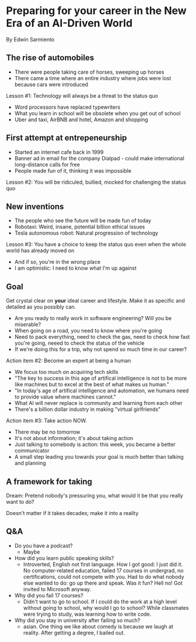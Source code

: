 # Preparing for your career in the New Era of an AI-Driven World

By Edwin Sarmiento

## The rise of automobiles

- There were people taking care of horses, sweeping up horses
- There came a time where an entire industry where jobs were lost because cars were introduced

Lesson #1: Technology will always be a threat to the status quo

- Word processors have replaced typewriters
- What you learn in school will be obsolete when you get out of school
- Uber and taxi, AirBNB and hotel, Amazon and shopping

## First attempt at entrepeneurship

- Started an internet cafe back in 1999
- Banner ad in email for the company Dialpad - could make international long-distance calls for free
- People made fun of it, thinking it was impossible

Lesson #2: You will be ridiculed, bullied, mocked for challenging the status quo

## New inventions

- The people who see the future will be made fun of today
- Robotaxi: Weird, insane, potential billion ethical issues
- Tesla autonomous robot: Natural progression of technology

Lesson #3: You have a choice to keep the status quo even when the whole world has already moved on

- And if so, you're in the wrong place
- I am optimistic: I need to know what I'm up against

## Goal

Get crystal clear on **your** ideal career and lifestyle. Make it as specific and detailed as you possibly can.

- Are you ready to really work in software engineering? Will you be miserable?
- When going on a road, you need to know where you're going
- Need to pack everything, need to check the gas, need to check how fast you're going, neeed to check the status of the vehicle
- If we're doing this for a trip, why not spend so much time in our career?

Action item #2: Become an expert at being a human

- We focus too much on acquiring tech skills
- "The key to success in this age of artifical intelligence is not to be more like machines but to excel at the best of what makes us human."
- "In today's age of artifical intelligence and automation, we humans need to provide value where machines cannot."
- What AI will never replace is community and learning from each other
- There's a billion dollar industry in making "virtual girlfriends"

Action item #3: Take action NOW.

- There may be no tomorrow
- It's not about information; it's about taking action
- Just talking to somebody is action: this week, you became a better communicator
- A small step leading you towards your goal is much better than talking and planning

## A framework for taking

Dream: Pretend nobody's pressuring you, what would it be that you really want to do?

Doesn't matter if it takes decades; make it into a reality

## Q&A

- Do you have a podcast?
  - Maybe
- How did you learn public speaking skills?
  - Introverted, English not first language. How I got good: I just did it. No computer-related education, failed 17 courses in undergrad, no certifications, could not compete with you. Had to do what nobody else wanted to do: go up there and speak. Was it fun? Hell no! Got invited to Microsoft anyway.
- Why did you fail 17 courses?
  - Didn't want to go to school. If I could do the work at a high level without going to school, why would I go to school? While classmates were trying to study, was learning how to write code.
- Why did you stay in university after failing so much?
  - asian. One thing we like about comedy is because we laugh at reality. After getting a degree, I bailed out.
